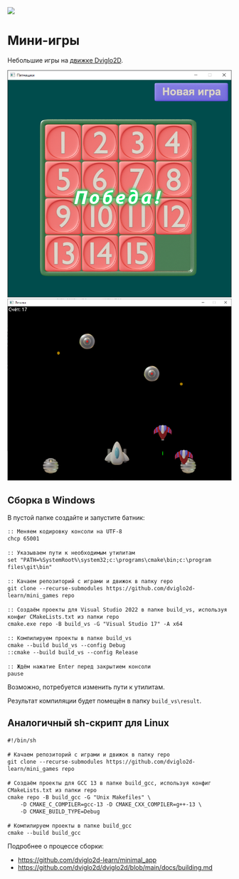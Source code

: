 [![](https://github.com/dviglo2d-learn/mini_games/actions/workflows/main.yml/badge.svg)](https://github.com/dviglo2d-learn/mini_games/actions)

# Мини-игры

Небольшие игры на [движке Dviglo2D](https://github.com/dviglo2d/dviglo2d).

![](15_puzzle/screenshot_15.png)
![](letalka/screenshot_letalka.png)

## Сборка в Windows

В пустой папке создайте и запустите батник:

```
:: Меняем кодировку консоли на UTF-8
chcp 65001

:: Указываем пути к необходимым утилитам
set "PATH=%SystemRoot%\system32;c:\programs\cmake\bin;c:\program files\git\bin"

:: Качаем репозиторий с играми и движок в папку repo
git clone --recurse-submodules https://github.com/dviglo2d-learn/mini_games repo

:: Создаём проекты для Visual Studio 2022 в папке build_vs, используя конфиг CMakeLists.txt из папки repo
cmake.exe repo -B build_vs -G "Visual Studio 17" -A x64

:: Компилируем проекты в папке build_vs
cmake --build build_vs --config Debug
::cmake --build build_vs --config Release

:: Ждём нажатие Enter перед закрытием консоли
pause
```

Возможно, потребуется изменить пути к утилитам.

Результат компиляции будет помещён в папку `build_vs\result`.

## Аналогичный sh-скрипт для Linux

```
#!/bin/sh

# Качаем репозиторий с играми и движок в папку repo
git clone --recurse-submodules https://github.com/dviglo2d-learn/mini_games repo

# Создаём проекты для GCC 13 в папке build_gcc, используя конфиг CMakeLists.txt из папки repo
cmake repo -B build_gcc -G "Unix Makefiles" \
    -D CMAKE_C_COMPILER=gcc-13 -D CMAKE_CXX_COMPILER=g++-13 \
    -D CMAKE_BUILD_TYPE=Debug

# Компилируем проекты в папке build_gcc
cmake --build build_gcc
```

Подробнее о процессе сборки:
* https://github.com/dviglo2d-learn/minimal_app
* https://github.com/dviglo2d/dviglo2d/blob/main/docs/building.md
